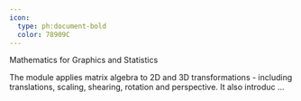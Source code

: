 ```yaml
---
icon:
  type: ph:document-bold
  color: 78909C
---
```

Mathematics for Graphics and Statistics

The module applies matrix algebra to 2D and 3D transformations - including translations, scaling, shearing, rotation and perspective. It also introduc ... 
